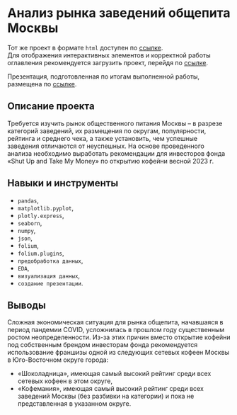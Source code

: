 # Анализ рынка заведений общепита Москвы

Тот же проект в формате `html` доступен по [ссылке](https://raw.githubusercontent.com/data-analyst-and-financier/my_portfolio/main/catering_market_analysis/catering_market_analysis.html).  
Для отображения интерактивных элементов и корректной работы оглавления рекомендуется загрузить проект, перейдя по [ссылке](https://nbviewer.org/github/data-analyst-and-financier/my_portfolio/blob/main/catering_market_analysis/catering_market_analysis.ipynb).

Презентация, подготовленная по итогам выполненной работы, размещена по [ссылке](https://drive.google.com/file/d/1pS_4tx2xG5mUVr1UIT-YP4n_Gv7C4L0E/view?usp=drive_link).

## Описание проекта

Требуется изучить рынок общественного питания Москвы – в разрезе категорий заведений, их размещения по округам, популярности, рейтинга и среднего чека, а также установить, чем успешные заведения отличаются от неуспешных. На основе проведенного анализа необходимо выработать рекомендации для инвесторов фонда «Shut Up and Take My Money» по открытию кофейни весной 2023 г.

## Навыки и инструменты

- `pandas`, 
- `matplotlib.pyplot`, 
- `plotly.express`, 
- `seaborn`, 
- `numpy`, 
- `json`,
- `folium`,
- `folium.plugins`,
- `предобработка данных`,
- `EDA`,
- `визуализация данных`,
- `создание презентации`.

## Выводы

Сложная экономическая ситуация для рынка общепита, начавшаяся в период пандемии COVID, усложнилась в прошлом году существенным ростом неопределенности. Из-за этих причин вместо открытие кофейни под собственным брендом инвесторам фонда рекомендуется использование франшизы одной из следующих сетевых кофеен Москвы в Юго-Восточном округе города:  
- «Шоколадница», имеющая самый высокий рейтинг среди всех сетевых кофеен в этом округе,
- «Кофемания», имеющая самый высокий рейтинг среди всех заведений Москвы (без разбивки на категории) и пока не представленная в указанном округе.
